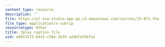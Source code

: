 ```yaml
---
content_type: resource
description: ''
file: https://ol-ocw-studio-app-qa.s3.amazonaws.com/courses/15-071-the-analytics-edge-spring-2017/e0011575b432c50e2b35a2dbfe55bfa1_2Yl5IkDMoUU.srt
file_type: application/x-subrip
resourcetype: Other
title: 3play caption file
uid: e0011575-b432-c50e-2b35-a2dbfe55bfa1
---
```

